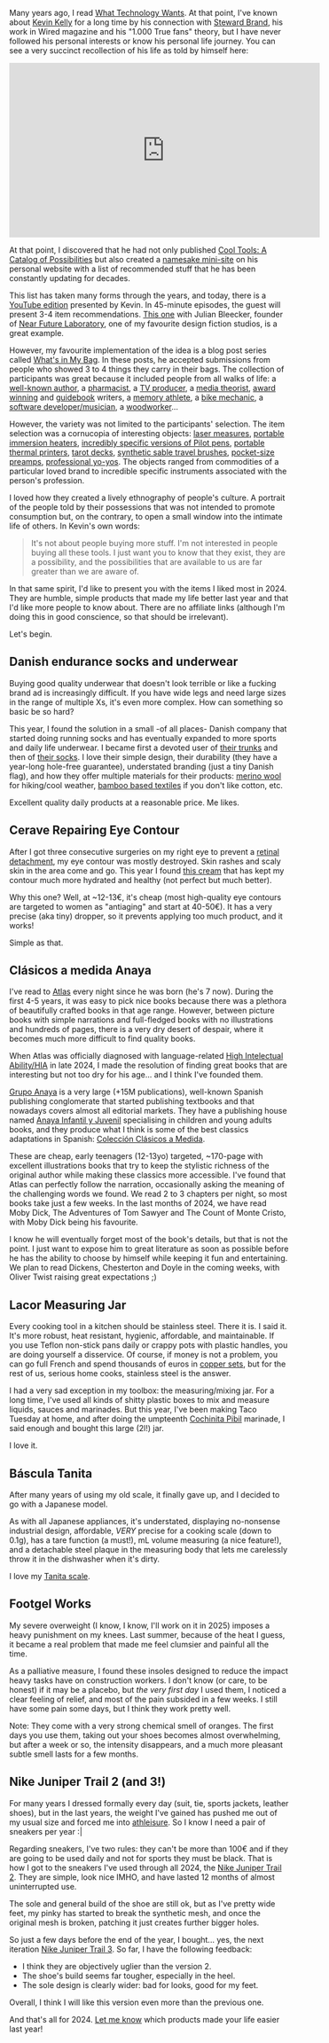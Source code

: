 
Many years ago, I read [What Technology Wants](https://www.wikiwand.com/en/articles/What_Technology_Wants). At that point, I've known about [Kevin Kelly](https://www.wikiwand.com/en/articles/Kevin_Kelly_(editor)) for a long time by his connection with [Steward Brand](https://www.wikiwand.com/en/articles/Stewart_Brand), his work in Wired magazine and his "1.000 True fans" theory, but I have never followed his personal interests or know his personal life journey. You can see a very succinct recollection of his life as told by himself here:

<iframe width="560" height="315" src="https://www.youtube.com/embed/i1cmnizKPlk?si=AY0cg9KNRl2zvgFW" title="YouTube video player" frameborder="0" allow="accelerometer; autoplay; clipboard-write; encrypted-media; gyroscope; picture-in-picture; web-share" referrerpolicy="strict-origin-when-cross-origin" allowfullscreen></iframe>

At that point, I discovered that he had not only published [Cool Tools: A Catalog of Possibilities](https://www.goodreads.com/book/show/18528382) but also created a [namesake mini-site](https://kk.org/cooltools/) on his personal website with a list of recommended stuff that he has been constantly updating for decades. 

This list has taken many forms through the years, and today, there is a [YouTube edition](https://www.youtube.com/@CoolTools/videos) presented by Kevin. In 45-minute episodes, the guest will present 3-4 item recommendations. [This one](https://www.youtube.com/watch?v=aX8N72yzRFo) with Julian Bleecker, founder of [Near Future Laboratory](https://nearfuturelaboratory.com/), one of my favourite design fiction studios, is a great example.  

However, my favourite implementation of the idea is a blog post series called [What's in My Bag](https://kk.org/cooltools/category/whats-in-my-bag-2/). In these posts, he accepted submissions from people who showed 3 to 4 things they carry in their bags. The collection of participants was great because it included people from all walks of life: a [well-known author](https://www.wikiwand.com/en/articles/Tim_O%27Reilly), a [pharmacist](https://kk.org/cooltools/whats-in-my-bag-barbara-dace/), a [TV producer](https://kk.org/cooltools/whats-in-my-bag-justin-elchakieh/), a [media theorist](https://whatsinmynow.substack.com/p/whats-in-my-bag-douglas-rushkoff-20-09-23), [award winning](https://kk.org/cooltools/whats-in-my-bag-nicole-harkin/) and [guidebook](https://kk.org/cooltools/whats-in-my-bag-zora-oneill/) writers, a [memory athlete](https://kk.org/cooltools/whats-in-my-bag-nelson-dellis/), a [bike mechanic](https://kk.org/cooltools/whats-in-my-bag-dave-rome/), a [software developer/musician](https://kk.org/cooltools/whats-in-my-bag-daniel-webb/), a [woodworker](https://kk.org/cooltools/whats-in-my-bag-david-picciuto/)...

However, the variety was not limited to the participants' selection. The item selection was a cornucopia of interesting objects: [laser measures](https://kk.org/cooltools/whats-in-my-bag-j-young-2/), [portable immersion heaters](https://kk.org/cooltools/whats-in-my-bag-marcel-dufresne/), [incredibly specific versions of Pilot pens](https://kk.org/cooltools/whats-in-my-desk-jayme-boucher/), [portable thermal printers](https://kk.org/cooltools/whats-in-my-bag-james-folta/), [tarot decks](https://kk.org/cooltools/whats-in-my-bag-ida-yalzadeh/), [synthetic sable travel brushes](https://kk.org/cooltools/whats-in-my-bag-betsy-delph/), [pocket-size preamps](https://kk.org/cooltools/whats-in-my-bag-amantha-imber/), [professional yo-yos](https://whatsinmynow.substack.com/p/whats-in-my-bag-carla-diana-21-01-20). The objects ranged from commodities of a particular loved brand to incredible specific instruments associated with the person's profession.

I loved how they created a lively ethnography of people's culture. A portrait of the people told by their possessions that was not intended to promote consumption but, on the contrary, to open a small window into the intimate life of others. In Kevin's own words:

>  It's not about people buying more stuff. I'm not interested in people buying all these tools. I just want you to know that they exist, they are a possibility, and the possibilities that are available to us are far greater than we are aware of. 

In that same spirit, I'd like to present you with the items I liked most in 2024. They are humble, simple products that made my life better last year and that I'd like more people to know about. There are no affiliate links (although I'm doing this in good conscience, so that should be irrelevant).  

Let's begin. 

## Danish endurance socks and underwear

Buying good quality underwear that doesn't look terrible or like a fucking brand ad is increasingly difficult. If you have wide legs and need large sizes in the range of multiple Xs, it's even more complex. How can something so basic be so hard? 

This year, I found the solution in a small -of all places- Danish company that started doing running socks and has eventually expanded to more sports and daily life underwear. I became first a devoted user of [their trunks](https://danishendurance.com/products/men-s-trunks-classic) and then of [their socks](https://danishendurance.com/products/cotton-dress-socks). I love their simple design, their durability (they have a year-long hole-free guarantee), understated branding (just a tiny Danish flag), and how they offer multiple materials for their products: [merino wool](https://danishendurance.com/products/merino-wool-dress-socks) for hiking/cool weather, [bamboo based textiles](https://danishendurance.com/products/bamboo-dress-socks) if you don't like cotton, etc. 

Excellent quality daily products at a reasonable price. Me likes. 

## Cerave Repairing Eye Contour

After I got three consecutive surgeries on my right eye to prevent a [retinal detachment](https://www.wikiwand.com/en/articles/Retinal_detachment), my eye contour was mostly destroyed. Skin rashes and scaly skin in the area come and go. This year I found [this cream](https://www.cerave.es/todos-los-productos/hidratacion-rostro/crema-reparadora-para-contorno-de-ojos) that has kept my contour much more hydrated and healthy (not perfect but much better).

Why this one? Well, at ~12-13€, it's cheap (most high-quality eye contours are targeted to women as "antiaging" and start at 40-50€). It has a very precise (aka tiny) dropper, so it prevents applying too much product, and it works! 

Simple as that.

## Clásicos a medida Anaya

I've read to [Atlas](https://x.com/theatlasbjorn) every night since he was born (he's 7 now). During the first 4-5 years, it was easy to pick nice books because there was a plethora of beautifully crafted books in that age range. However, between picture books with simple narrations and full-fledged books with no illustrations and hundreds of pages, there is a very dry desert of despair, where it becomes much more difficult to find quality books. 

When Atlas was officially diagnosed with language-related [High Intelectual Ability/HIA](https://www.wikiwand.com/es/articles/Altas_capacidades_intelectuales) in late 2024, I made the resolution of finding great books that are interesting but not too dry for his age... and I think I've founded them. 

[Grupo Anaya](https://www.grupoanaya.es/) is a very large (+15M publications), well-known Spanish publishing conglomerate that started publishing textbooks and that nowadays covers almost all editorial markets. They have a publishing house named [Anaya Infantil y Juvenil](https://www.anayainfantilyjuvenil.com/) specialising in children and young adults books, and they produce what I think is some of the best classics adaptations in Spanish: [Colección Clásicos a Medida](https://www.anayainfantilyjuvenil.com/subcoleccion/clasicos-a-medida/).

These are cheap, early teenagers (12-13yo) targeted, ~170-page with excellent illustrations books that try to keep the stylistic richness of the original author while making these classics more accessible. I've found that Atlas can perfectly follow the narration, occasionally asking the meaning of the challenging words we found. We read 2 to 3 chapters per night, so most books take just a few weeks. In the last months of 2024, we have read Moby Dick, The Adventures of Tom Sawyer and The Count of Monte Cristo, with Moby Dick being his favourite.

I know he will eventually forget most of the book's details, but that is not the point. I just want to expose him to great literature as soon as possible before he has the ability to choose by himself while keeping it fun and entertaining. We plan to read Dickens, Chesterton and Doyle in the coming weeks, with Oliver Twist raising great expectations ;)

## Lacor Measuring Jar

Every cooking tool in a kitchen should be stainless steel. There it is. I said it. It's more robust, heat resistant, hygienic, affordable, and maintainable. If you use Teflon non-stick pans daily or crappy pots with plastic handles, you are doing yourself a disservice. Of course, if money is not a problem, you can go full French and spend thousands of euros in [copper sets](https://www.souschef.co.uk/collections/copper-pans), but for the rest of us, serious home cooks, stainless steel is the answer. 

I had a very sad exception in my toolbox: the measuring/mixing jar. For a long time, I've used all kinds of shitty plastic boxes to mix and measure liquids, sauces and marinades. But this year, I've been making Taco Tuesday at home, and after doing the umpteenth [Cochinita Pibil](https://www.wikiwand.com/en/articles/Cochinita_pibil) marinade, I said enough and bought this large (2l!) jar. 

I love it.    

## Báscula Tanita 

After many years of using my old scale, it finally gave up, and I decided to go with a Japanese model. 

As with all Japanese appliances, it's understated, displaying no-nonsense industrial design, affordable, _VERY_ precise for a cooking scale (down to 0.1g), has a tare function (a must!), mL volume measuring (a nice feature!), and a detachable steel plaque in the measuring body that lets me carelessly throw it in the dishwasher when it's dirty. 

I love my [Tanita scale](https://www.tanita.co.jp/product/scaleforkitchen/3438/).

## Footgel Works

My severe overweight (I know, I know, I'll work on it in 2025) imposes a heavy punishment on my knees. Last summer, because of the heat I guess, it became a real problem that made me feel clumsier and painful all the time. 

As a palliative measure, I found these insoles designed to reduce the impact heavy tasks have on construction workers. I don't know (or care, to be honest) if it may be a placebo, but _the very first day_ I used them, I noticed a clear feeling of relief, and most of the pain subsided in a few weeks. I still have some pain some days, but I think they work pretty well.

Note: They come with a very strong chemical smell of oranges. The first days you use them, taking out your shoes becomes almost overwhelming, but after a week or so, the intensity disappears, and a much more pleasant subtle smell lasts for a few months.  

## Nike Juniper Trail 2 (and 3!)

For many years I dressed formally every day (suit, tie, sports jackets, leather shoes), but in the last years, the weight I've gained has pushed me out of my usual size and forced me into [athleisure](https://www.wikiwand.com/en/articles/Athleisure). So I know I need a pair of sneakers per year :|

Regarding sneakers, I've two rules: they can't be more than 100€ and if they are going to be used daily and not for sports they must be black. That is how I got to the sneakers I've used through all 2024, the [Nike Juniper Trail 2](https://www.nike.com/us/es/t/tenis-de-trail-running-juniper-trail-2-lFQ3lS/DM0822-001). They are simple, look nice IMHO, and have lasted 12 months of almost uninterrupted use. 

The sole and general build of the shoe are still ok, but as I've pretty wide feet, my pinky has started to break the synthetic mesh, and once the original mesh is broken, patching it just creates further bigger holes. 

So just a few days before the end of the year, I bought... yes, the next iteration [Nike Juniper Trail 3](https://www.nike.com/es/t/juniper-trail-3-zapatillas-de-trail-running-dZhjjq/FQ0904-301). So far, I have the following feedback: 

- I think they are objectively uglier than the version 2.
- The shoe's build seems far tougher, especially in the heel.
- The sole design is clearly wider: bad for looks, good for my feet. 

Overall, I think I will like this version even more than the previous one.


And that's all for 2024. [Let me know](https://twitter.com/_aitor) which products made your life easier last year!


